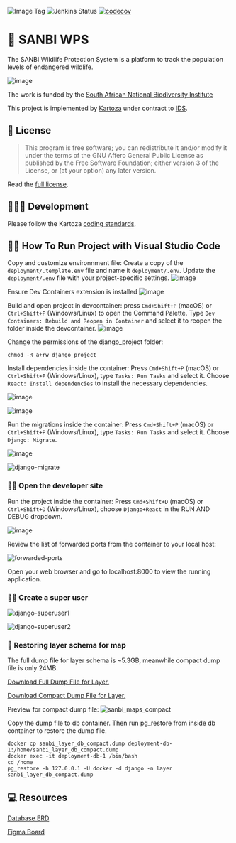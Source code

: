 ![Image Tag](https://img.shields.io/badge/Staging%20Image%20Tag:-0.0.1--ad291a6--sta-blue.svg)
![Jenkins Status](https://img.shields.io/badge/Staging%20Jenkins%20Build%20Status:-SUCCESS-green.svg)
[![codecov](https://codecov.io/gh/kartoza/sawps/branch/main/graph/badge.svg)](https://codecov.io/gh/kartoza/sawps/)


# 🦏 SANBI WPS

The SANBI Wildlife Protection System is a platform to track the population levels of endangered wildlife.

![image](https://github.com/kartoza/sawps/assets/178003/09311bc9-6862-4fc1-a526-1ec998d994b4)

The work is funded by the [South African National Biodiversity Institute](https://www.sanbi.org/)


This project is implemented by [Kartoza](https://kartoza.com/) under contract to [IDS](https://ids-cc.co.za/).

## 📒 License

> This program is free software; you can redistribute it and/or modify
> it under the terms of the GNU Affero General Public License as published by
> the Free Software Foundation; either version 3 of the License, or
> (at your option) any later version.

Read the [full license](LICENSE).

## 🧑🏽‍💻 Development

Please follow the Kartoza [coding standards](https://kartoza.github.io/TheKartozaHandbook/development/conventions/coding_standards/#compliance).


## 🏃‍♂️ How To Run Project with Visual Studio Code

Copy and customize environnment file: Create a copy of the ```deployment/.template.env``` file and name it ```deployment/.env```. Update the ```deployment/.env``` file with your project-specific settings.
![image](https://user-images.githubusercontent.com/178003/231014472-c77f7a00-1a1d-43d0-8c06-ef9634f2ccc7.png)


Ensure Dev Containers extension is installed
![image](https://user-images.githubusercontent.com/178003/231014270-65212ed8-6d78-4966-9c2b-f9ebe82f9025.png)

Build and open project in devcontainer: press ```Cmd+Shift+P``` (macOS) or ```Ctrl+Shift+P``` (Windows/Linux) to open the Command Palette. Type ```Dev Containers: Rebuild and Reopen in Container``` and select it to reopen the folder inside the devcontainer.
![image](https://user-images.githubusercontent.com/178003/231014643-3e4e9e56-1d03-4e15-9015-9f85a2a715a2.png)

Change the permissions of the django_project folder:

```
chmod -R a+rw django_project
```

Install dependencies inside the container: Press ```Cmd+Shift+P``` (macOS) or ```Ctrl+Shift+P``` (Windows/Linux), type ```Tasks: Run Tasks``` and select it. Choose ```React: Install dependencies``` to install the necessary dependencies.

![image](https://user-images.githubusercontent.com/178003/231015768-39803d00-95dc-42c7-a08f-ab58ac09fa58.png)

![image](https://user-images.githubusercontent.com/178003/231016195-5d78356b-e802-40f6-aa33-82404b65925d.png)


Run the migrations inside the container: Press ```Cmd+Shift+P``` (macOS) or ```Ctrl+Shift+P``` (Windows/Linux), type ```Tasks: Run Tasks``` and select it. Choose ```Django: Migrate```.

![image](https://user-images.githubusercontent.com/178003/231015768-39803d00-95dc-42c7-a08f-ab58ac09fa58.png)

![django-migrate](https://github.com/timlinux/sawps/assets/178003/7ae66c26-2323-4664-9ead-b6c27dd5ad31)

### 👩‍💻 Open the developer site

Run the project inside the container: Press ```Cmd+Shift+D``` (macOS) or ```Ctrl+Shift+D``` (Windows/Linux), choose ```Django+React``` in the RUN AND DEBUG dropdown.

![image](https://user-images.githubusercontent.com/178003/231016537-cda1d85f-5123-45ef-8f51-c12e90e1d0c9.png)


Review the list of forwarded ports from the container to your local host:

![forwarded-ports](https://github.com/timlinux/sawps/assets/178003/23a38e37-5e27-482a-8dba-07798b0a8e40)


Open your web browser and go to localhost:8000 to view the running application.

### 👩‍🏭 Create a super user

![django-superuser1](https://github.com/timlinux/sawps/assets/178003/a7cfc797-5738-4de8-bdaa-deffce905c53)


![django-superuser2](https://github.com/timlinux/sawps/assets/178003/35f9f06e-79c3-405d-b7ce-b82a35ff28ac)

### 💽 Restoring layer schema for map

The full dump file for layer schema is ~5.3GB, meanwhile compact dump file is only 24MB.

[Download Full Dump File for Layer.](https://drive.google.com/file/d/1-6y5tuMNc2sQ1G3qjyntL4PDV6ubCnbc/view?usp=sharing)

[Download Compact Dump File for Layer.](https://drive.google.com/file/d/1Q0WhUP74MCoC_JcD4qMK1Egs575xrhqQ/view?usp=sharing)

Preview for compact dump file:
![sanbi_maps_compact](https://github.com/danangmassandy/sawps/assets/5819076/7bac8cef-142a-4512-a7d2-93c189abc0f1)

Copy the dump file to db container. Then run pg_restore from inside db container to restore the dump file.

```
docker cp sanbi_layer_db_compact.dump deployment-db-1:/home/sanbi_layer_db_compact.dump
docker exec -it deployment-db-1 /bin/bash
cd /home
pg_restore -h 127.0.0.1 -U docker -d django -n layer sanbi_layer_db_compact.dump
```


## 💻 Resources

[Database ERD](https://drive.google.com/file/d/1O92w2zwbKm_SARXnXIljHbX-rQPmFiXM/view?usp=sharing)

[Figma Board](https://www.figma.com/file/T6JEAAXTWzA9OIfAQe3iW7/SANBI?node-id=6-2&t=4T7COmsnfif2Nwwn-0)

